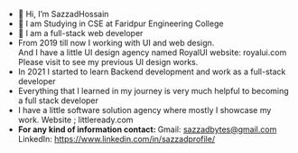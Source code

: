 - 👋 Hi, I’m SazzadHossain
- 👀 I am Studying in CSE at Faridpur Engineering College
- 🌱 I am a full-stack web developer 
- From 2019 till now I working with UI and web design.  
  And I have a little UI design agency named RoyalUI
  website: royalui.com
  Please visit to see my previous UI design works.
- In 2021 I started to learn Backend development and work as a full-stack developer
- Everything that I learned in my journey is very much helpful to becoming a full stack developer
- I have a little software solution agency where mostly I showcase my work.
  Website ; littleready.com
- <b> For any kind of information contact: </b>
  Gmail: sazzadbytes@gmail.com
  LinkedIn: https://www.linkedin.com/in/sazzadprofile/

